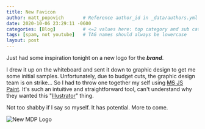 ```yaml
---
title: New Favicon
author: matt_popovich       # Reference author_id in _data/authors.yml
date: 2020-10-06 23:29:11 -0600
categories: [Blog]          # <=2 values here: top category and sub category
tags: [spam, not youtube]   # TAG names should always be lowercase
layout: post
---
```


Just had some inspiration tonight on a new logo for the ***brand***.

I drew it up on the whiteboard and sent it down to graphic design to get me some initial samples. Unfortunately, due to budget cuts, the graphic design team is on strike... So I had to throw one together my self using [~~MS~~ JS Paint](https://jspaint.app). It's such an intuitive and straightforward tool, can't understand why they wanted this "[Illustrator](https://www.adobe.com/products/illustrator.html)" thing.

Not too shabby if I say so myself. It has potential. More to come.

![New MDP Logo](/assets/img/sample/avatar2thiccccc.png)
